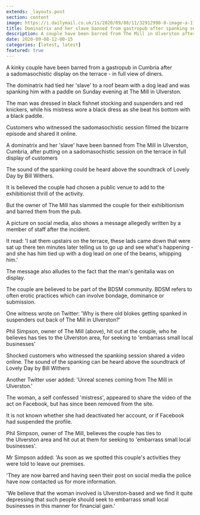 ```yaml
---
extends: _layouts.post
section: content
image: https://i.dailymail.co.uk/1s/2020/09/08/11/32912990-0-image-a-11_1599561937182.jpg 
title: Dominatrix and her slave banned from gastropub after spanking session in full view of diners 
description: A couple have been barred from The Mill in Ulverston after putting on a spanking session in front of shocked customers on Sunday evening. The dominatrix tied her slave to the roof beam with a dog lead. 
date: 2020-09-08-12-00-15 
categories: [latest, latest] 
featured: true 
--- 
```

A kinky couple have been barred from a gastropub in Cumbria after a sadomasochistic display on the terrace - in full view of diners. 

The dominatrix had tied her 'slave' to a roof beam with a dog lead and was spanking him with a paddle on Sunday evening at The Mill in Ulverston.

The man was dressed in black fishnet stocking and suspenders and red knickers, while his mistress wore a black dress as she beat his bottom with a black paddle.

Customers who witnessed the sadomasochistic session filmed the bizarre episode and shared it online.

A dominatrix and her 'slave' have been banned from The Mill in Ulverston, Cumbria, after putting on a sadomasochistic session on the terrace in full display of customers

The sound of the spanking could be heard above the soundtrack of Lovely Day by Bill Withers.

It is believed the couple had chosen a public venue to add to the exhibitionist thrill of the activity.

But the owner of The Mill has slammed the couple for their exhibitionism and barred them from the pub.

A picture on social media, also shows a message allegedly written by a member of staff after the incident.

It read: 'I sat them upstairs on the terrace, these lads came down that were sat up there ten minutes later telling us to go up and see what's happening - and she has him tied up with a dog lead on one of the beams, whipping him.'

The message also alludes to the fact that the man's genitalia was on display.

The couple are believed to be part of the BDSM community. BDSM refers to often erotic practices which can involve bondage, dominance or submission.

One witness wrote on Twitter: 'Why is there old blokes getting spanked in suspenders out back of The Mill in Ulverston?'

Phil Simpson, owner of The Mill (above), hit out at the couple, who he believes has ties to the Ulverston area, for seeking to 'embarrass small local businesses'

Shocked customers who witnessed the spanking session shared a video online. The sound of the spanking can be heard above the soundtrack of Lovely Day by Bill Withers

Another Twitter user added: 'Unreal scenes coming from The Mill in Ulverston.'

The woman, a self confessed 'mistress', appeared to share the video of the act on Facebook, but has since been removed from the site.

It is not known whether she had deactivated her account, or if Facebook had suspended the profile.

Phil Simpson, owner of The Mill, believes the couple has ties to the Ulverston area and hit out at them for seeking to 'embarrass small local businesses'.

Mr Simpson added: 'As soon as we spotted this couple's activities they were told to leave our premises.

'They are now barred and having seen their post on social media the police have now contacted us for more information.

'We believe that the woman involved is Ulverston-based and we find it quite depressing that such people should seek to embarrass small local businesses in this manner for financial gain.'

